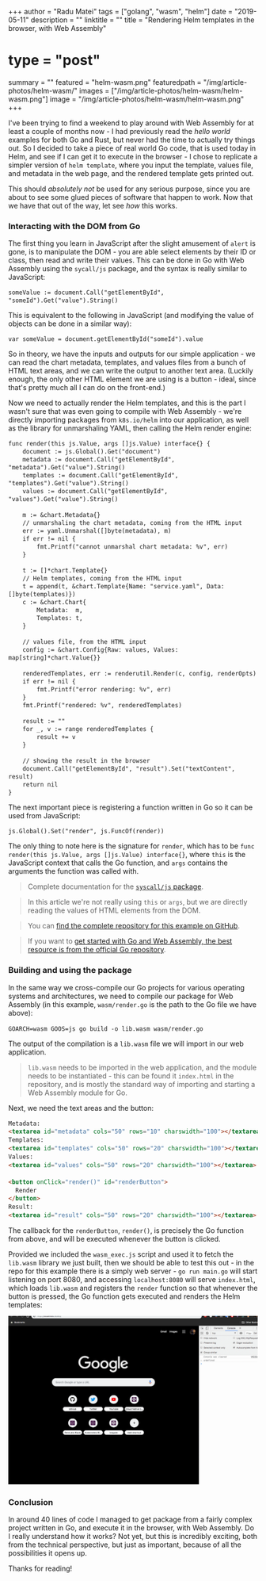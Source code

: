 +++
author = "Radu Matei"
tags = ["golang", "wasm", "helm"]
date = "2019-05-11"
description = ""
linktitle = ""
title = "Rendering Helm templates in the browser, with Web Assembly"
# type = "post"
summary = ""
featured = "helm-wasm.png"
featuredpath = "/img/article-photos/helm-wasm/"
images = ["/img/article-photos/helm-wasm/helm-wasm.png"]
image = "/img/article-photos/helm-wasm/helm-wasm.png"
+++

I've been trying to find a weekend to play around with Web Assembly for at least a couple of months now - I had previously read the _hello world_ examples for both Go and Rust, but never had the time to actually try things out. So I decided to take a piece of real world Go code, that is used today in Helm, and see if I can get it to execute in the browser - I chose to replicate a simpler version of `helm template`, where you input the template, values file, and metadata in the web page, and the rendered template gets printed out.

This should _absolutely not_ be used for any serious purpose, since you are about to see some glued pieces of software that happen to work. Now that we have that out of the way, let see _how_ this works.

### Interacting with the DOM from Go

The first thing you learn in JavaScript after the slight amusement of `alert` is gone, is to manipulate the DOM - you are able select elements by their ID or class, then read and write their values.
This can be done in Go with Web Assembly using the `sycall/js` package, and the syntax is really similar to JavaScript:

```
someValue := document.Call("getElementById", "someId").Get("value").String()
```

This is equivalent to the following in JavaScript (and modifying the value of objects can be done in a similar way):

```
var someValue = document.getElementById("someId").value
```

So in theory, we have the inputs and outputs for our simple application - we can read the chart metadata, templates, and values files from a bunch of HTML text areas, and we can write the output to another text area. (Luckily enough, the only other HTML element we are using is a button - ideal, since that's pretty much all I can do on the front-end.)

Now we need to actually render the Helm templates, and this is the part I wasn't sure that was even going to compile with Web Assembly - we're directly importing packages from `k8s.io/helm` into our application, as well as the library for unmarshaling YAML, then calling the Helm render engine:

```golang
func render(this js.Value, args []js.Value) interface{} {
	document := js.Global().Get("document")
	metadata := document.Call("getElementById", "metadata").Get("value").String()
	templates := document.Call("getElementById", "templates").Get("value").String()
	values := document.Call("getElementById", "values").Get("value").String()

    m := &chart.Metadata{}
    // unmarshaling the chart metadata, coming from the HTML input
	err := yaml.Unmarshal([]byte(metadata), m)
	if err != nil {
		fmt.Printf("cannot unmarshal chart metadata: %v", err)
	}

    t := []*chart.Template{}
    // Helm templates, coming from the HTML input
	t = append(t, &chart.Template{Name: "service.yaml", Data: []byte(templates)})
	c := &chart.Chart{
		Metadata:  m,
		Templates: t,
    }

    // values file, from the HTML input
	config := &chart.Config{Raw: values, Values: map[string]*chart.Value{}}

	renderedTemplates, err := renderutil.Render(c, config, renderOpts)
	if err != nil {
		fmt.Printf("error rendering: %v", err)
	}
	fmt.Printf("rendered: %v", renderedTemplates)

	result := ""
	for _, v := range renderedTemplates {
		result += v
	}

    // showing the result in the browser
	document.Call("getElementById", "result").Set("textContent", result)
	return nil
}
```

The next important piece is registering a function written in Go so it can be used from JavaScript:

```
js.Global().Set("render", js.FuncOf(render))
```

The only thing to note here is the signature for `render`, which has to be `func render(this js.Value, args []js.Value) interface{}`, where `this` is the JavaScript context that calls the Go function, and `args` contains the arguments the function was called with.

> Complete documentation for the [`syscall/js` package](https://godoc.org/syscall/js).

> In this article we're not really using `this` or `args`, but we are directly reading the values of HTML elements from the DOM.

> You can [find the complete repository for this example on GitHub](https://github.com/radu-matei/helm-template-wasm).

> If you want to [get started with Go and Web Assembly, the best resource is from the official Go repository](https://github.com/golang/go/wiki/WebAssembly).

### Building and using the package

In the same way we cross-compile our Go projects for various operating systems and architectures, we need to compile our package for Web Assembly (in this example, `wasm/render.go` is the path to the Go file we have above):

`GOARCH=wasm GOOS=js go build -o lib.wasm wasm/render.go`

The output of the compilation is a `lib.wasm` file we will import in our web application.

> `lib.wasm` needs to be imported in the web application, and the module needs to be instantiated - this can be found it `index.html` in the repository, and is mostly the standard way of importing and starting a Web Assembly module for Go.

Next, we need the text areas and the button:

```html
Metadata:
<textarea id="metadata" cols="50" rows="10" charswidth="100"></textarea>
Templates:
<textarea id="templates" cols="50" rows="20" charswidth="100"></textarea>
Values:
<textarea id="values" cols="50" rows="20" charswidth="100"></textarea>

<button onClick="render()" id="renderButton">
  Render
</button>
Result:
<textarea id="result" cols="50" rows="20" charswidth="100"></textarea>
```

The callback for the `renderButton`, `render()`, is precisely the Go function from above, and will be executed whenever the button is clicked.

Provided we included the `wasm_exec.js` script and used it to fetch the `lib.wasm` library we just built, then we should be able to test this out - in the repo for this example there is a simply web server - `go run main.go` will start listening on port 8080, and accessing `localhost:8080` will serve `index.html`, which loads `lib.wasm` and registers the `render` function so that whenever the button is pressed, the Go function gets executed and renders the Helm templates:

![](/img/article-photos/helm-wasm/helm-wasm.gif)

### Conclusion

In around 40 lines of code I managed to get package from a fairly complex project written in Go, and execute it in the browser, with Web Assembly. Do I really understand how it works? Not yet, but this is incredibly exciting, both from the technical perspective, but just as important, because of all the possibilities it opens up.

Thanks for reading!

